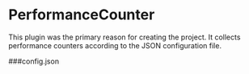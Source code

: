PerformanceCounter
=============
This plugin was the primary reason for creating the project.  It collects performance counters according to the JSON
configuration file.


###config.json

